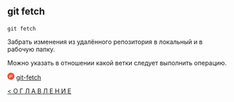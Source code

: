 ## git fetch

```
git fetch
```
Забрать изменения из удалённого репозитория в локальный и в рабочую папку.

Можно указать в отношении какой ветки следует выполнить операцию.


[![git](../assets/git.png "Команда git fetch")](https://git-scm.com/docs/git-fetch) [git-fetch](https://git-scm.com/docs/git-fetch)




[< О Г Л А В Л Е Н И Е](../README.md)

